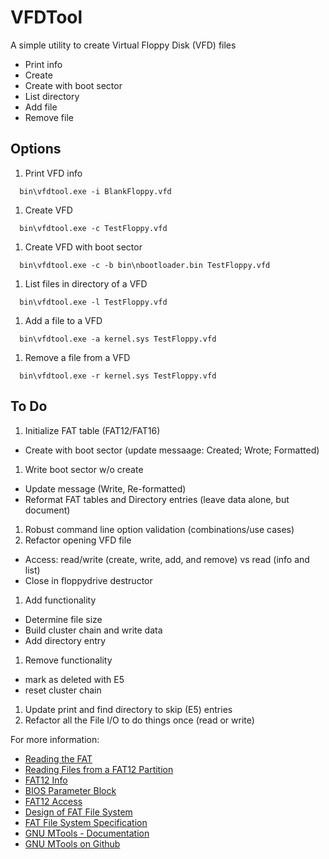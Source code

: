 VFDTool
===

A simple utility to create Virtual Floppy Disk (VFD) files
* Print info
* Create
* Create with boot sector
* List directory
* Add file
* Remove file

Options
---
1. Print VFD info
```
  bin\vfdtool.exe -i BlankFloppy.vfd
```
1. Create VFD
```
  bin\vfdtool.exe -c TestFloppy.vfd
```
1. Create VFD with boot sector
```
  bin\vfdtool.exe -c -b bin\nbootloader.bin TestFloppy.vfd
```
1. List files in directory of a VFD
```
  bin\vfdtool.exe -l TestFloppy.vfd
```
1. Add a file to a VFD
```
  bin\vfdtool.exe -a kernel.sys TestFloppy.vfd
```
1. Remove a file from a VFD
```
  bin\vfdtool.exe -r kernel.sys TestFloppy.vfd
```

To Do
---
1. Initialize FAT table (FAT12/FAT16)
 * Create with boot sector (update messaage: Created; Wrote; Formatted)
1. Write boot sector w/o create
 * Update message (Write, Re-formatted)
 * Reformat FAT tables and Directory entries (leave data alone, but document)
1. Robust command line option validation (combinations/use cases)
1. Refactor opening VFD file
 * Access: read/write (create, write, add, and remove) vs read (info and list)
 * Close in floppydrive destructor
1. Add functionality
 * Determine file size
 * Build cluster chain and write data
 * Add directory entry
1. Remove functionality 
  * mark as deleted with E5
  * reset cluster chain
1. Update print and find directory to skip (E5) entries
1. Refactor all the File I/O to do things once (read or write)

For more information:
* [Reading the FAT](https://www.sqlpassion.at/archive/2022/03/03/reading-files-from-a-fat12-partition/)
* [Reading Files from a FAT12 Partition](http://www.independent-software.com/operating-system-development-file-allocation-table-and-reading-from-disk.html)
* [FAT12 Info](https://wiki.osdev.org/FAT)
* [BIOS Parameter Block](http://brokenthorn.com/Resources/OSDev4.html)
* [FAT12 Access](http://brokenthorn.com/Resources/OSDev6.html)
* [Design of FAT File System](https://en.wikipedia.org/wiki/Design_of_the_FAT_file_system)
* [FAT File System Specification](http://download.microsoft.com/download/1/6/1/161ba512-40e2-4cc9-843a-923143f3456c/fatgen103.doc)
* [GNU MTools - Documentation](https://www.gnu.org/software/mtools/manual/mtools.html)
* [GNU MTools on Github](https://github.com/Distrotech/mtools)